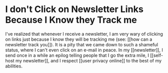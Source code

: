 # I don't Click on Newsletter Links Because I Know they Track me

I've realized that whenever I receive a newsletter, I am very wary of clicking on links just because I know they will be tracking me (see: [[how can a newsletter track you]]). It is a pity that we came down to such a shameful status, where I can't even click on an e-mail in peace. In my [[newsletter]], I send once in a while an epilog telling people that I go the extra mile, I [[self-host my newsletter]], and I respect [[user privacy online]] to the best of my abilities. 